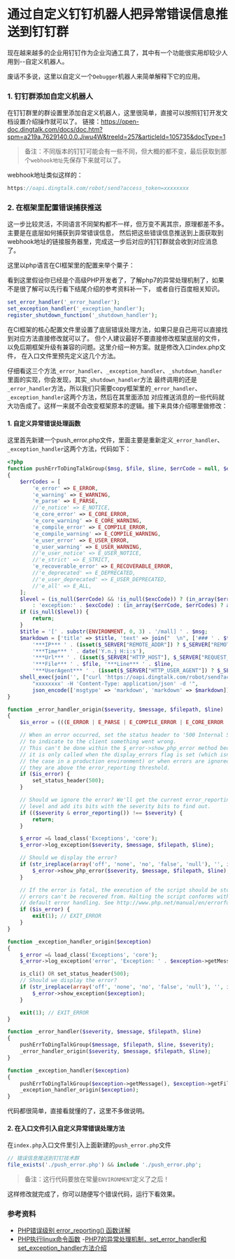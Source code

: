 # 通过自定义钉钉机器人把异常错误信息推送到钉钉群

现在越来越多的企业用钉钉作为企业沟通工具了，其中有一个功能很实用却较少人用到--自定义机器人。

废话不多说，这里以自定义一个`Debugger`机器人来简单解释下它的应用。

### 1. 钉钉群添加自定义机器人

在钉钉群里的群设置里添加自定义机器人，这里很简单，直接可以按照钉钉开发文档设置介绍操作就可以了。
链接：https://open-doc.dingtalk.com/docs/doc.htm?spm=a219a.7629140.0.0.Jiwu4W&treeId=257&articleId=105735&docType=1

> 备注：不同版本的钉钉可能会有一些不同，但大概的都不变，最后获取到那个`webhook地址`先保存下来就可以了。

webhook地址类似这样的：
```javascript
https://oapi.dingtalk.com/robot/send?access_token=xxxxxxxx
```

### 2. 在框架里配置错误捕获推送
这一步比较灵活，不同语言不同架构都不一样，但万变不离其宗，原理都差不多。主要是在底层如何捕获到异常错误信息，
然后把这些错误信息推送到上面获取到webhook地址的链接服务器里，完成这一步后对应的钉钉群就会收到对应消息了。

这里以php语言在CI框架里的配置来举个粟子：

看到这里假设你已经是个高级PHP开发者了，了解php7的异常处理机制了，如果不是很了解可以先行看下结尾介绍的参考资料补一下，
或者自行百度相关知识。
```php
set_error_handler('_error_handler');
set_exception_handler('_exception_handler');
register_shutdown_function('_shutdown_handler');
```
在CI框架的核心配置文件里设置了底层错误处理方法，如果只是自己用可以直接找到对应方法直接修改就可以了。
但个人建议最好不要直接修改框架底层的文件，以免后期框架升级有兼容的问题。这里介绍一种方案。就是修改入口index.php文件，
在入口文件里预先定义这几个方法。

仔细看这三个方法`_error_handler`、`_exception_handler`、`_shutdown_handler`里面的实现，你会发现，其实`_shutdown_handler`方法
最终调用的还是`_error_handler`方法，所以我们只需要copy框架里的`_error_handler`、`_exception_handler`这两个方法，然后在其里面添加
对应推送消息的一些代码就大功告成了。这样一来就不会改变框架原本的逻辑。接下来具体介绍哪里做修改：

#### 1. 自定义异常错误处理函数
这里首先新建一个push_error.php文件，里面主要是重新定义`_error_handler`、`_exception_handler`这两个方法，代码如下：
```php
<?php
function pushErrToDingTalkGroup($msg, $file, $line, $errCode = null, $excCode = null)
{
    $errCodes = [
        'e_error' => E_ERROR,
        'e_warning' => E_WARNING,
        'e_parse' => E_PARSE,
        //'e_notice' => E_NOTICE,
        'e_core_error' => E_CORE_ERROR,
        'e_core_warning' => E_CORE_WARNING,
        'e_compile_error' => E_COMPILE_ERROR,
        'e_compile_warning' => E_COMPILE_WARNING,
        'e_user_error' => E_USER_ERROR,
        'e_user_warning' => E_USER_WARNING,
        //'e_user_notice' => E_USER_NOTICE,
        //'e_strict' => E_STRICT,
        'e_recoverable_error' => E_RECOVERABLE_ERROR,
        //'e_deprecated' => E_DEPRECATED,
        //'e_user_deprecated' => E_USER_DEPRECATED,
        //'e_all' => E_ALL,
    ];
    $level = (is_null($errCode) && !is_null($excCode)) ? (in_array($errCode, $errCodes) ? array_search($errCode, $errCodes)
        : 'exception:' . $excCode) : (in_array($errCode, $errCodes) ? array_search($errCode, $errCodes) : null);
    if (is_null($level)) {
        return;
    }
    $title = '[' . substr(ENVIRONMENT, 0, 3) . '/mall] ' . $msg;
    $markdown = ['title' => $title, 'text' => join("  \n", ['### ' . $title, '> ***Level*** ' . $level,
        '***IP*** ' . (isset($_SERVER["REMOTE_ADDR"]) ? $_SERVER["REMOTE_ADDR"] : '--'),
        '***Time*** ' . date('Y.n.j H:i:s'),
        '***Url*** ' . (isset($_SERVER["HTTP_HOST"], $_SERVER["REQUEST_URI"]) ? $_SERVER['HTTP_HOST'] . $_SERVER['REQUEST_URI'] : '--'),
        '***File*** ' . $file, '***Line*** ' . $line,
        '***UserAgent*** ' . (isset($_SERVER["HTTP_USER_AGENT"]) ? $_SERVER["HTTP_USER_AGENT"] : '--')])];
    shell_exec(join('', ["curl 'https://oapi.dingtalk.com/robot/send?access_token=",
        "xxxxxxxx' -H 'Content-Type: application/json' -d '",
        json_encode(['msgtype' => 'markdown', 'markdown' => $markdown]) . "'"]));
}

function _error_handler_origin($severity, $message, $filepath, $line)
{
    $is_error = (((E_ERROR | E_PARSE | E_COMPILE_ERROR | E_CORE_ERROR | E_USER_ERROR) & $severity) === $severity);

    // When an error occurred, set the status header to '500 Internal Server Error'
    // to indicate to the client something went wrong.
    // This can't be done within the $_error->show_php_error method because
    // it is only called when the display_errors flag is set (which isn't usually
    // the case in a production environment) or when errors are ignored because
    // they are above the error_reporting threshold.
    if ($is_error) {
        set_status_header(500);
    }

    // Should we ignore the error? We'll get the current error_reporting
    // level and add its bits with the severity bits to find out.
    if (($severity & error_reporting()) !== $severity) {
        return;
    }

    $_error =& load_class('Exceptions', 'core');
    $_error->log_exception($severity, $message, $filepath, $line);

    // Should we display the error?
    if (str_ireplace(array('off', 'none', 'no', 'false', 'null'), '', ini_get('display_errors'))) {
        $_error->show_php_error($severity, $message, $filepath, $line);
    }

    // If the error is fatal, the execution of the script should be stopped because
    // errors can't be recovered from. Halting the script conforms with PHP's
    // default error handling. See http://www.php.net/manual/en/errorfunc.constants.php
    if ($is_error) {
        exit(1); // EXIT_ERROR
    }
}

function _exception_handler_origin($exception)
{
    $_error =& load_class('Exceptions', 'core');
    $_error->log_exception('error', 'Exception: ' . $exception->getMessage(), $exception->getFile(), $exception->getLine());

    is_cli() OR set_status_header(500);
    // Should we display the error?
    if (str_ireplace(array('off', 'none', 'no', 'false', 'null'), '', ini_get('display_errors'))) {
        $_error->show_exception($exception);
    }

    exit(1); // EXIT_ERROR
}

function _error_handler($severity, $message, $filepath, $line)
{
    pushErrToDingTalkGroup($message, $filepath, $line, $severity);
    _error_handler_origin($severity, $message, $filepath, $line);
}

function _exception_handler($exception)
{
    pushErrToDingTalkGroup($exception->getMessage(), $exception->getFile(), $exception->getLine(), null, $exception->getCode());
    _exception_handler_origin($exception);
}
```
代码都很简单，直接看就懂的了，这里不多做说明。

#### 2. 在入口文件引入自定义异常错误处理方法
在`index.php`入口文件里引入上面新建的`push_error.php`文件
```php
// 错误信息推送到钉钉技术群
file_exists('./push_error.php') && include './push_error.php';
```
> 备注：这行代码要放在常量`ENVIRONMENT`定义了之后！

这样修改就完成了，你可以随便写个错误代码，运行下看效果。

### 参考资料
- [PHP错误级别 error_reporting() 函数详解](https://www.cnblogs.com/52php/p/5666424.html)
- [PHP执行linux命令函数](https://www.cnblogs.com/timelesszhuang/p/5051323.html)
-[PHP7的异常处理机制，set_error_handler和set_exception_handler方法介绍](https://blog.csdn.net/zhang197093/article/details/75094816)
